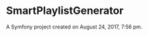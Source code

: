 SmartPlaylistGenerator
======================

A Symfony project created on August 24, 2017, 7:56 pm.
